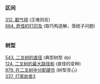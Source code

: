 ### 区间

<div class="outerlink">
<a href="../_leetcode/312">312. 戳气球</a> (正难则反) <br>
<a href="../_leetcode/664/">664. 奇怪的打印及</a> (取巧构造解，笼统子问题)<br>
<a href="../_leetcode/.html"></a><br>

</div>

### 树型

<div class="outerlink">
<a href="../_leetcode/543.html">543. 二叉树的直径</a> (典型树型 dp)<br>
<a href="../_leetcode/124.html">124. 二叉树的最大路径和</a> (直径的变种)<br>
<a href="../_leetcode/979.html">979. 在二叉树中分配硬币</a> (树型贪心)<br>
<a href="../_leetcode/337/">337. 打家劫舍3</a> <br>
</div>

